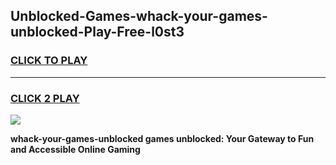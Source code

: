 
## Unblocked-Games-whack-your-games-unblocked-Play-Free-l0st3
<h3>
<a href="https://premium76.site?title=whack-your-games-unblocked&ref=20M">CLICK TO PLAY</a></h3>
<hr>

<h3>
<a href="https://premium76.site?title=whack-your-games-unblocked&ref=20M">CLICK 2 PLAY</a>
  
</h3>

<a href="https://premium76.site?title=whack-your-games-unblocked&ref=19M"><img src="https://clearcache.store/games.png"></a>


**whack-your-games-unblocked games unblocked: Your Gateway to Fun and Accessible Online Gaming**
